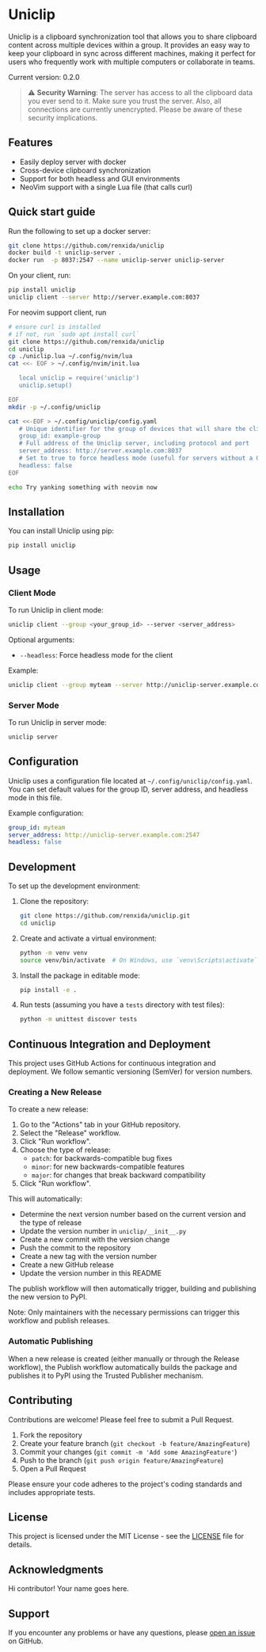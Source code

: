 # Uniclip

Uniclip is a clipboard synchronization tool that allows you to share clipboard content across multiple devices within a group. It provides an easy way to keep your clipboard in sync across different machines, making it perfect for users who frequently work with multiple computers or collaborate in teams.

Current version: 0.2.0

> :warning: **Security Warning**: The server has access to all the clipboard data you ever send to it. Make sure you trust the server. Also, all connections are currently unencrypted. Please be aware of these security implications.

## Features

- Easily deploy server with docker
- Cross-device clipboard synchronization
- Support for both headless and GUI environments
- NeoVim support with a single Lua file (that calls curl)

## Quick start guide

Run the following to set up a docker server:

```bash
git clone https://github.com/renxida/uniclip
docker build -t uniclip-server .
docker run  -p 8037:2547 --name uniclip-server uniclip-server
```

On your client, run:

```bash
pip install uniclip
uniclip client --server http://server.example.com:8037
```

For neovim support client, run

```bash
# ensure curl is installed
# if not, run `sudo apt install curl`
git clone https://github.com/renxida/uniclip
cd uniclip
cp ./uniclip.lua ~/.config/nvim/lua
cat <<- EOF > ~/.config/nvim/init.lua

   local uniclip = require('uniclip')
   uniclip.setup()

EOF
mkdir -p ~/.config/uniclip

cat <<-EOF > ~/.config/uniclip/config.yaml
   # Unique identifier for the group of devices that will share the clipboard
   group_id: example-group
   # Full address of the Uniclip server, including protocol and port
   server_address: http://server.example.com:8037
   # Set to true to force headless mode (useful for servers without a GUI)
   headless: false
EOF

echo Try yanking something with neovim now
```



## Installation

You can install Uniclip using pip:

```bash
pip install uniclip
```

## Usage

### Client Mode

To run Uniclip in client mode:

```bash
uniclip client --group <your_group_id> --server <server_address>
```

Optional arguments:
- `--headless`: Force headless mode for the client

Example:
```bash
uniclip client --group myteam --server http://uniclip-server.example.com:2547
```

### Server Mode

To run Uniclip in server mode:

```bash
uniclip server
```

## Configuration

Uniclip uses a configuration file located at `~/.config/uniclip/config.yaml`. You can set default values for the group ID, server address, and headless mode in this file.

Example configuration:

```yaml
group_id: myteam
server_address: http://uniclip-server.example.com:2547
headless: false
```

## Development

To set up the development environment:

1. Clone the repository:
   ```bash
   git clone https://github.com/renxida/uniclip.git
   cd uniclip
   ```

2. Create and activate a virtual environment:
   ```bash
   python -m venv venv
   source venv/bin/activate  # On Windows, use `venv\Scripts\activate`
   ```

3. Install the package in editable mode:
   ```bash
   pip install -e .
   ```

4. Run tests (assuming you have a `tests` directory with test files):
   ```bash
   python -m unittest discover tests
   ```

## Continuous Integration and Deployment

This project uses GitHub Actions for continuous integration and deployment. We follow semantic versioning (SemVer) for version numbers.

### Creating a New Release

To create a new release:

1. Go to the "Actions" tab in your GitHub repository.
2. Select the "Release" workflow.
3. Click "Run workflow".
4. Choose the type of release:
   - `patch`: for backwards-compatible bug fixes
   - `minor`: for new backwards-compatible features
   - `major`: for changes that break backward compatibility
5. Click "Run workflow".

This will automatically:
- Determine the next version number based on the current version and the type of release
- Update the version number in `uniclip/__init__.py`
- Create a new commit with the version change
- Push the commit to the repository
- Create a new tag with the version number
- Create a new GitHub release
- Update the version number in this README

The publish workflow will then automatically trigger, building and publishing the new version to PyPI.

Note: Only maintainers with the necessary permissions can trigger this workflow and publish releases.

### Automatic Publishing

When a new release is created (either manually or through the Release workflow), the Publish workflow automatically builds the package and publishes it to PyPI using the Trusted Publisher mechanism.

## Contributing

Contributions are welcome! Please feel free to submit a Pull Request.

1. Fork the repository
2. Create your feature branch (`git checkout -b feature/AmazingFeature`)
3. Commit your changes (`git commit -m 'Add some AmazingFeature'`)
4. Push to the branch (`git push origin feature/AmazingFeature`)
5. Open a Pull Request

Please ensure your code adheres to the project's coding standards and includes appropriate tests.

## License

This project is licensed under the MIT License - see the [LICENSE](LICENSE) file for details.

## Acknowledgments

Hi contributor! Your name goes here.

## Support

If you encounter any problems or have any questions, please [open an issue](https://github.com/renxida/uniclip/issues) on GitHub.